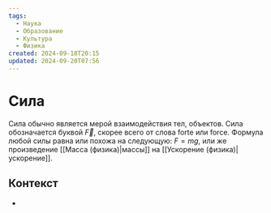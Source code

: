 ```yaml
---
tags:
  - Наука
  - Образование
  - Культура
  - Физика
created: 2024-09-18T20:15
updated: 2024-09-20T07:56
---
```

# Сила
Сила обычно является мерой взаимодействия тел, объектов. 
Сила обозначается буквой $\overrightarrow{F}$, скорее всего от слова forte или force. Формула любой силы равна или похожа на следующую:
$F = mg$, или же произведение [[Масса (физика)|массы]] на [[Ускорение (физика)|ускорение]].


## Контекст
- 

